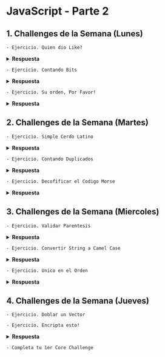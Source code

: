 # JavaScript - Parte 2

## 1. Challenges de la Semana (Lunes)

    - Ejercicio. Quien dio Like?

<details><summary><strong>Respuesta</strong></summary>

```JavaScript

function likes(names) {
  let personas = names.length;
  let respuesta = "";
  
  switch(personas) {
      case 0:
        respuesta = "no one likes this";
        break;
      case 1:
        respuesta = `${names[0]} likes this`;
        break;
      case 2:
        respuesta = `${names[0]} and ${names[1]} like this`;
        break;
      case 3:
        respuesta = `${names[0]}, ${names[1]} and ${names[2]} like this`;
        break
      default:
        respuesta = `${names[0]}, ${names[1]} and ${personas - 2} others like this`;  
  }
  return respuesta;
}

```
</details>

    - Ejercicio. Contando Bits

<details><summary><strong>Respuesta</strong></summary>

```JavaScript

var countBits = function(n) {
  let binario = Math.abs(n).toString(2);
  contador = 0;
  for(var i = 0; i < binario.length; i++) {
	  if (binario[i] === "1") {
      contador++;
    }
  }
  return contador ;
};

```

</details>

    - Ejercicio. Su orden, Por Favor!

<details><summary><strong>Respuesta</strong></summary>

```JavaScript

function order(words){
  // Inicializamos el Array
  if (words === "" ) {
    return "";
  } else {
    arreglo = words.split(' ');
    arreglo2 = [];
  
    for (let i=1; i < 10; i++) {
      for (let j=0; j < arreglo.length; j++) {
        if (arreglo[j].indexOf(i) != -1) {
          arreglo2.push(arreglo[j]);
        }
      }
    }
    return arreglo2.join(' '); 
  }
}

```

</details>

## 2. Challenges de la Semana (Martes)

    - Ejercicio. Simple Cerdo Latino

<details><summary><strong>Respuesta</strong></summary>    

```JavaScript

function pigIt(str){
  let vector = str.split(' ');
  let vector2 = [];
  
  for (let i=0; i < vector.length; i++) {
    // Verifico que no traiga signos de puntuacion
    final = (vector[i].substring(0,1) === "!" || vector[i].substring(0,1) === "?" ) 
      ? vector[i].substring(0,1)
      : vector[i].substring(0,1) + 'ay';
    
    vector2[i] = vector[i].substring(1,vector[i].length) + final;
  }
  let nueva = vector2.join(' ');
  return nueva;
}

```

</details>

    - Ejercicio. Contando Duplicados

<details><summary><strong>Respuesta</strong></summary>

```JavaScript

function duplicateCount(text){
  //Inicializamos las variables y ordenamos el arreglo
  text = text.toLowerCase();
  arreglo = text.split('').sort();
  let repetidos = [];
  let contador = 1;
  
  for ( let i=0; i < arreglo.length; i++ ) {
    if ( arreglo[i] === arreglo[i+1]) {
      contador++;
    } else {
      if (contador > 1) {
        repetidos.push(contador);
      }
      contador = 1;
    }
  }
  return repetidos.length;
}

```

</details>

    - Ejercicio. Decofificar el Codigo Morse

<details><summary><strong>Respuesta</strong></summary>

```JavaScript

var decodeMorse = function(morseCode){
  var palabras = (morseCode).split('   ');
  var letras = palabras.map((w) => w.split(' '));
  var decoded = [];

  for(var i = 0; i < letras.length; i++){
    decoded[i] = [];
    for(var x = 0; x < letras[i].length; x++){
        if(MORSE_CODE[letras[i][x]]  && typeof MORSE_CODE[letras[i][x]] != 'undefined'){
            decoded[i].push( MORSE_CODE[letras[i][x]] );
        }
    }
  }

  return decoded.map(arr => arr.join('')).join(' ').replace(/  /g, ' ').trim();
}

```

</details>

## 3. Challenges de la Semana (Miercoles)

    - Ejercicio. Validar Parentesis

<details><summary><strong>Respuesta</strong></summary>

```JavaScript

function validParentheses(parens) {
  //Inicializamos variables
  let abiertos =0;
  let respuesta = false;
  
  for (let i = 0; i < parens.length; i++) {
    if (parens[i] === '(' ) {
      abiertos++;
    } 
    if (parens[i] === ')') {
      abiertos--;
    }
    if (abiertos < 0 ) {
      return respuesta;
    }
  }
  
  if (abiertos === 0 ) {
    respuesta = true;
  } 
  return respuesta;
}

```

</details>

    - Ejercicio. Convertir String a Camel Case

<details><summary><strong>Respuesta</strong></summary>

```JavaScript

function toCamelCase(str){
  let arreglo = str.split(/_|-/);
  let palabra = "";
  
  for (let i = 0; i < arreglo.length; i++) {
    if ( i != 0 ) {
     arreglo[i] = arreglo[i].charAt(0).toUpperCase() + arreglo[i].slice(1); 
    }
    palabra = palabra + arreglo[i];
  }
  return palabra;
}

```

</details>

    - Ejercicio. Unico en el Orden

<details><summary><strong>Respuesta</strong></summary>

```JavaScript

var uniqueInOrder=function(iterable){
  //your code here - remember iterable can be a string or an array
  let cadena = [];
   
  // Si es string lo convierto a Array
  let arreglo = (typeof(iterable) === 'string')   
    ? [...iterable]
    : iterable;
   
  for (let i=0; i< arreglo.length; i++) {
    if ( arreglo[i+1] != arreglo[i] ) cadena.push(arreglo[i]);
  }
  return cadena;
}

```

</details>

## 4. Challenges de la Semana (Jueves)

    - Ejercicio. Doblar un Vector

    - Ejercicio. Encripta esto!

<details><summary><strong>Respuesta</strong></summary>

```JavaScript

var encryptThis = function(text) {
  let respuesta;
  let arreglo = text.split(" ");
  let cadena = [];
  
  for (let i=0; i<arreglo.length; i++) {
    respuesta = "";
    
    switch (arreglo[i].length) {
      case 1:
        respuesta = arreglo[i].charCodeAt(0);
        break;
      case 2:
        respuesta =  arreglo[i].charCodeAt(0) + arreglo[i].slice(arreglo[i].length-1,arreglo[i].length);
        break;
      case 3:
        respuesta =  arreglo[i].charCodeAt(0) + arreglo[i].slice(arreglo[i].length-1,arreglo[i].length) + arreglo[i].substring(1,2);
        break;
      default:
        respuesta =  arreglo[i].charCodeAt(0) +  
                     arreglo[i].slice(arreglo[i].length-1,arreglo[i].length) + 
                     arreglo[i].substring(2,arreglo[i].length - 1) +
                     arreglo[i].substring(1,2);
        break;
    }
    cadena.push(respuesta);
  }
  return cadena.join(' ');
}

```

</details>

    - Completa tu 1er Core Challenge